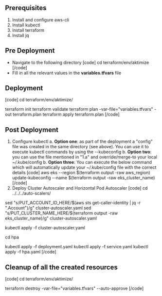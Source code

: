 ## Prerequisites
1. Install and configure aws-cli
2. Install kubectl
3. Install terraform
4. Install jq

## Pre Deployment
- Navigate to the following directory
[code]
cd terraform/env/aktimize
[/code]
- Fill in all the relevant values in the **variables.tfvars** file

## Deployment
[code]
cd terraform/env/aktimize/

terraform init
terraform validate
terraform plan -var-file="variables.tfvars" -out terraform.plan
terraform apply terraform.plan
[/code]

## Post Deployment
1. Configure kubectl
    a. **Option one**: as part of the deployment a "config" file was created in the same directory (see above). You can use it to execute kubectl commands by using the --kubeconfig <path-to-file>
    b. **Option two**: you can use the file mentioned in "1.a" and override/merge-to your local ~/.kube/config
    b. **Option three**: You can execute the below command which will automatically update your ~/.kube/config file with the correct details
[code]
aws eks --region $(terraform output -raw aws_region) update-kubeconfig --name $(terraform output -raw eks_cluster_name)
[/code]
2. Deploy Cluster Autoscaler and Horizontal Pod Autoscaler
[code]
cd ../../../auto-scalers/

sed "s/PUT_ACCOUNT_ID_HERE/$(aws sts get-caller-identity | jq -r ".Account")/g" cluster-autoscaler.yaml
sed "s/PUT_CLUSTER_NAME_HERE/$(terraform output -raw eks_cluster_name)/g" cluster-autoscaler.yaml

kubectl apply -f cluster-autoscaler.yaml

cd hpa

kubectl apply -f deployment.yaml
kubectl apply -f service.yaml
kubectl apply -f hpa.yaml
[/code]

## Cleanup of all the created resources
[code]
cd terraform/env/aktimize/

terraform destroy -var-file="variables.tfvars" --auto-approve
[/code]